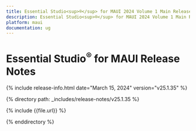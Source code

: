 ```yaml
---
title: Essential Studio<sup>®</sup> for MAUI 2024 Volume 1 Main Release Release Notes  
description: Essential Studio<sup>®</sup> for MAUI 2024 Volume 1 Main Release Release Notes  
platform: maui
documentation: ug
---
```


# Essential Studio<sup>®</sup> for MAUI  Release Notes  

{% include release-info.html date="March 15, 2024"  version="v25.1.35" %} 

{% directory path: _includes/release-notes/v25.1.35 %}

{% include {{file.url}} %}

{% enddirectory %}

